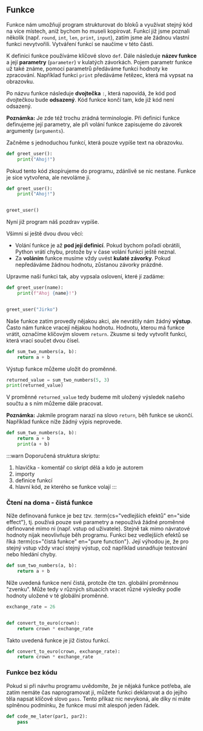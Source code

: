 ## Funkce

Funkce nám umožňují program strukturovat do bloků a využívat stejný kód na více místech, aniž bychom ho museli kopírovat. Funkcí již jsme poznali několik (např. `round`, `int`, `len`, `print`, `input`), zatím jsme ale žádnou vlastní funkci nevytvořili. Vytváření funkcí se naučíme v této části.

K definici funkce používáme klíčové slovo `def`. Dále následuje **název funkce** a její **parametry** (`parameter`) v kulatých závorkách. Pojem parametr funkce už také známe, pomocí parametrů předáváme funkci hodnoty ke zpracování. Například funkci `print` předáváme řetězec, která má vypsat na obrazovku.

Po názvu funkce následuje **dvojtečka** `:`, která napovídá, že kód pod dvojtečkou bude **odsazený**. Kód funkce končí tam, kde již kód není odsazený.

**Poznámka:** Je zde též trochu zrádná terminologie. Při definici funkce definujeme její parametry, ale při volání funkce zapisujeme do závorek argumenty (`arguments`).

Začněme s jednoduchou funkcí, která pouze vypíše text na obrazovku.

```py
def greet_user():
    print("Ahoj!")
```

Pokud tento kód zkopírujeme do programu, zdánlivě se nic nestane. Funkce je sice vytvořena, ale nevoláme ji.

```py
def greet_user():
    print("Ahoj!")


greet_user()
```

Nyní již program náš pozdrav vypíše.

Všimni si ještě dvou dvou věcí:

- Volání funkce je až **pod její definicí**. Pokud bychom pořadí obrátili, Python vrátí chybu, protože by v čase volání funkci ještě neznal.
- Za **voláním** funkce musíme vždy uvést **kulaté závorky**. Pokud nepředáváme žádnou hodnotu, zůstanou závorky prázdné.

Upravme naši funkci tak, aby vypsala oslovení, které jí zadáme:

```py
def greet_user(name):
    print(f"Ahoj {name}!")


greet_user("Jirko")
```

Naše funkce zatím provedly nějakou akci, ale nevrátily nám žádný **výstup**. Často nám funkce vracejí nějakou hodnotu. Hodnotu, kterou má funkce vrátit, označíme klíčovým slovem `return`. Zkusme si tedy vytvořit funkci, která vrací součet dvou čísel.

```py
def sum_two_numbers(a, b):
    return a + b
```

Výstup funkce můžeme uložit do proměnné.

```py
returned_value = sum_two_numbers(5, 3)
print(returned_value)
```

V proměnné `returned_value` tedy budeme mít uložený výsledek našeho součtu a s ním můžeme dále pracovat.

**Poznámka:** Jakmile program narazí na slovo `return`, běh funkce se ukončí. Například funkce níže žádný výpis neprovede.

```py
def sum_two_numbers(a, b):
    return a + b
    print(a + b)
```

:::warn
Doporučená struktura skriptu:

1. hlavička - komentář co skript dělá a kdo je autorem
1. importy
1. definice funkcí
1. hlavní kód, ze kterého se funkce volají
:::

### Čtení na doma - čistá funkce

Níže definovaná funkce je bez tzv. :term{cs="vedlejších efektů" en="side effect"}, tj. používá pouze své parametry a nepoužívá žádné proměnné definované mimo ni (např. vstup od uživatele). Stejně tak mimo návratové hodnoty nijak neovlivňuje běh programu. Funkci bez vedlejších efektů se říká :term{cs="čistá funkce" en="pure function"}. Její výhodou je, že pro stejný vstup vždy vrací stejný výstup, což například usnadňuje testování nebo hledání chyby.

```py
def sum_two_numbers(a, b):
    return a + b
```

Níže uvedená funkce není čistá, protože čte tzn. globální proměnnou "zvenku". Může tedy v různých situacích vracet různé výsledky podle hodnoty uložené v té globální proměnné.

```py
exchange_rate = 26


def convert_to_euro(crown):
    return crown * exchange_rate
```

Takto uvedená funkce je již čistou funkcí.

```py
def convert_to_euro(crown, exchange_rate):
    return crown * exchange_rate
```

### Funkce bez kódu

Pokud si při návrhu programu uvědomíte, že je nějaká funkce potřeba, ale zatím nemáte čas naprogramovat ji, můžete funkci deklarovat a do jejího těla napsat klíčové slovo `pass`. Tento příkaz nic nevykoná, ale díky ní máte splněnou podmínku, že funkce musí mít alespoň jeden řádek.

```py
def code_me_later(par1, par2):
    pass
```
